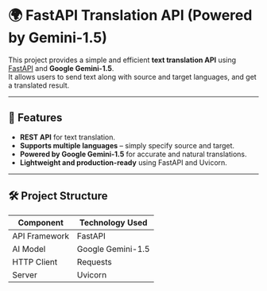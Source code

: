 # 🌍 FastAPI Translation API (Powered by Gemini-1.5)

This project provides a simple and efficient **text translation API** using [FastAPI](https://fastapi.tiangolo.com/) and **Google Gemini-1.5**.  
It allows users to send text along with source and target languages, and get a translated result.

---

## 🚀 Features

- **REST API** for text translation.
- **Supports multiple languages** – simply specify source and target.
- **Powered by Google Gemini-1.5** for accurate and natural translations.
- **Lightweight and production-ready** using FastAPI and Uvicorn.

---

## 🛠️ Project Structure

| Component     | Technology Used   |
| ------------- | ----------------- |
| API Framework | FastAPI           |
| AI Model      | Google Gemini-1.5 |
| HTTP Client   | Requests          |
| Server        | Uvicorn           |
